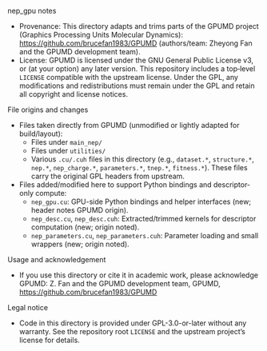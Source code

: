nep_gpu notes

- Provenance: This directory adapts and trims parts of the GPUMD project
  (Graphics Processing Units Molecular Dynamics):
  https://github.com/brucefan1983/GPUMD (authors/team: Zheyong Fan and the GPUMD
  development team).
- License: GPUMD is licensed under the GNU General Public License v3, or (at your
  option) any later version. This repository includes a top‑level `LICENSE`
  compatible with the upstream license. Under the GPL, any modifications and
  redistributions must remain under the GPL and retain all copyright and
  license notices.

File origins and changes

- Files taken directly from GPUMD (unmodified or lightly adapted for build/layout):
  - Files under `main_nep/`
  - Files under `utilities/`
  - Various `.cu/.cuh` files in this directory (e.g., `dataset.*`, `structure.*`,
    `nep.*`, `nep_charge.*`, `parameters.*`, `tnep.*`, `fitness.*`). These files
    carry the original GPL headers from upstream.
- Files added/modified here to support Python bindings and descriptor-only compute:
  - `nep_gpu.cu`: GPU-side Python bindings and helper interfaces (new; header notes GPUMD origin).
  - `nep_desc.cu`, `nep_desc.cuh`: Extracted/trimmed kernels for descriptor computation (new; origin noted).
  - `nep_parameters.cu`, `nep_parameters.cuh`: Parameter loading and small wrappers (new; origin noted).

Usage and acknowledgement

- If you use this directory or cite it in academic work, please acknowledge GPUMD:
  Z. Fan and the GPUMD development team, GPUMD, https://github.com/brucefan1983/GPUMD

Legal notice

- Code in this directory is provided under GPL-3.0-or-later without any warranty.
  See the repository root `LICENSE` and the upstream project’s license for details.
